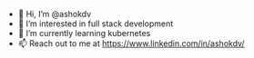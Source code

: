 - 👋 Hi, I’m @ashokdv
- 👀 I’m interested in full stack development
- 🌱 I’m currently learning kubernetes
- 📫 Reach out to me at https://www.linkedin.com/in/ashokdv/

<!---
ashokdv/ashokdv is a ✨ special ✨ repository because its `README.md` (this file) appears on your GitHub profile.
You can click the Preview link to take a look at your changes.
--->
